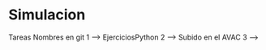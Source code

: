 # Simulacion
Tareas    Nombres en git
1     -->   EjerciciosPython
2     -->   Subido en el AVAC
3     -->   
